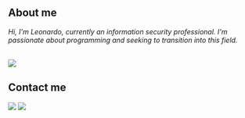## About me

*Hi, I'm *Leonardo*, currently an information security professional. I'm passionate about programming and seeking to transition into this field.*


<div style="display: inline_block"><br>
  <img src="https://skillicons.dev/icons?i=git,docker,cs,html,css,js,flask,linux,postgres,postman,py" />
</div>

## Contact me
<a href="https://www.linkedin.com/in/leochinelato/" target="_blank"><img src="https://img.shields.io/badge/LinkedIn-0077B5?style=for-the-badge&logo=linkedin&logoColor=white" /></a>
<a href = "mailto:contatoleochinelato@gmail.com"><img src="https://img.shields.io/badge/-Gmail-%23333?style=for-the-badge&logo=gmail&logoColor=white" target="_blank"></a>
